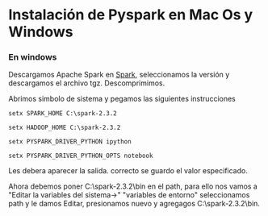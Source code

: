 # Instalación de Pyspark en Mac Os y Windows 

### En windows
Descargamos Apache Spark en [Spark](http://spark.apache.org/downloads.html), seleccionamos la versión y descargamos el archivo tgz. Descomprimimos. 

Abrimos simbolo de sistema y pegamos las siguientes instrucciones
```
setx SPARK_HOME C:\spark-2.3.2

setx HADOOP_HOME C:\spark-2.3.2

setx PYSPARK_DRIVER_PYTHON ipython

setx PYSPARK_DRIVER_PYTHON_OPTS notebook
```
Les debera aparecer la salida.
correcto se guardo el valor especificado.

Ahora debemos poner C:\spark-2.3.2\bin en el path, para ello nos vamos a "Editar la variables del sistema->" "variables de entorno" seleccionamos path y le damos Editar, presionamos nuevo y agregagos C:\spark-2.3.2\bin. 
